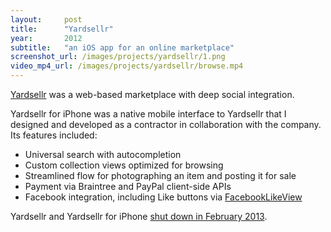 ```yaml
---
layout:     post
title:      "Yardsellr"
year:       2012
subtitle:   "an iOS app for an online marketplace"
screenshot_url: /images/projects/yardsellr/1.png
video_mp4_url: /images/projects/yardsellr/browse.mp4
---
```


[Yardsellr] was a web-based marketplace with deep social integration.

Yardsellr for iPhone was a native mobile interface to Yardsellr that I designed and
developed as a contractor in collaboration with the company. Its features
included:

* Universal search with autocompletion
* Custom collection views optimized for browsing
* Streamlined flow for photographing an item and posting it for sale
* Payment via Braintree and PayPal client-side APIs
* Facebook integration, including Like buttons via [FacebookLikeView]

Yardsellr and Yardsellr for iPhone [shut down in February 2013].

[Yardsellr]:http://techcrunch.com/2010/11/22/yardsellr-5-million-ebay-facebook/
[shut down in February 2013]:http://techcrunch.com/2013/02/11/yardsellr-the-ebay-for-facebook-becomes-the-latest-casualty-in-social-local-commerce/
[FacebookLikeView]:https://github.com/brow/FacebookLikeView
